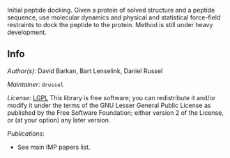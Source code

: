 Initial peptide docking. Given a protein of solved structure and a peptide sequence, use molecular dynamics and physical and statistical force-field restraints to dock the peptide to the protein. Method is still under heavy development.

## Info

_Author(s)_: David Barkan, Bart Lenselink, Daniel Russel

_Maintainer_: `drussel`

_License_: [LGPL](http://www.gnu.org/licenses/old-licenses/lgpl-2.1.html)
This library is free software; you can redistribute it and/or
modify it under the terms of the GNU Lesser General Public
License as published by the Free Software Foundation; either
version 2 of the License, or (at your option) any later version.

_Publications_:
 - See main IMP papers list.
